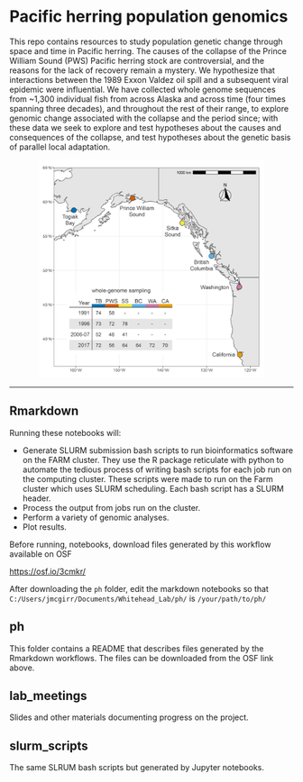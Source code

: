 


# Pacific herring population genomics

This repo contains resources to study population genetic change through space and time in Pacific herring. The causes of the collapse of the Prince William Sound (PWS) Pacific herring stock are controversial, and the reasons for the lack of recovery remain a mystery. We hypothesize that interactions between the 1989 Exxon Valdez oil spill and a subsequent viral epidemic were influential. We have collected whole genome sequences from ~1,300 individual fish from across Alaska and across time (four times spanning three decades), and throughout the rest of their range, to explore genomic change associated with the collapse and the period since; with these data we seek to explore and test hypotheses about the causes and consequences of the collapse, and test hypotheses about the genetic basis of parallel local adaptation.

<p align="center">
  <img src="https://github.com/joemcgirr/pac_herring/blob/master/ph_map-01.png?raw=true" alt="drawing" width="400"/>
</p>

---

## Rmarkdown

Running these notebooks will:

- Generate SLURM submission bash scripts to run bioinformatics software on the FARM cluster. They use the R package reticulate with python to automate the tedious process of writing bash scripts for each job run on the computing cluster. These scripts were made to run on the Farm cluster which uses SLURM scheduling. Each bash script has a SLURM header.
- Process the output from jobs run on the cluster.
- Perform a variety of genomic analyses.
- Plot results.

Before running, notebooks, download files generated by this workflow available on OSF

https://osf.io/3cmkr/

After downloading the `ph` folder, edit the markdown notebooks so that `C:/Users/jmcgirr/Documents/Whitehead_Lab/ph/` is `/your/path/to/ph/`

## ph
This folder contains a README that describes files generated by the Rmarkdown workflows. The files can be downloaded from the OSF link above.

## lab_meetings

Slides and other materials documenting progress on the project.

## slurm_scripts

The same SLRUM bash scripts but generated by Jupyter notebooks.
